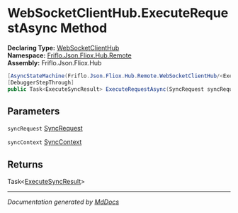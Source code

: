 ﻿<!--  
  <auto-generated>   
    The contents of this file were generated by a tool.  
    Changes to this file may be list if the file is regenerated  
  </auto-generated>   
-->

# WebSocketClientHub.ExecuteRequestAsync Method

**Declaring Type:** [WebSocketClientHub](../index.md)  
**Namespace:** [Friflo.Json.Fliox.Hub.Remote](../../index.md)  
**Assembly:** Friflo.Json.Fliox.Hub

```csharp
[AsyncStateMachine(Friflo.Json.Fliox.Hub.Remote.WebSocketClientHub/<ExecuteRequestAsync>d__16)]
[DebuggerStepThrough]
public Task<ExecuteSyncResult> ExecuteRequestAsync(SyncRequest syncRequest, SyncContext syncContext);
```

## Parameters

`syncRequest`  [SyncRequest](../../../Protocol/SyncRequest/index.md)

`syncContext`  [SyncContext](../../../Host/SyncContext/index.md)

## Returns

Task\<[ExecuteSyncResult](../../../Host/ExecuteSyncResult/index.md)\>

___

*Documentation generated by [MdDocs](https://github.com/ap0llo/mddocs)*
